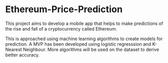 # Ethereum-Price-Prediction
This project aims to develop a mobile app that helps to make predictions of the rise and fall of a cryptocurrency called Ethereum.

This is approached using machine learning algorithms to create models for prediction. A MVP has been developed using logistic regresssion and K-Nearest Neighbour. More algorithms will be used on the dataset to derive better accuracy.


